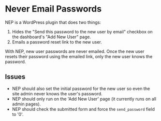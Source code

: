 # Never Email Passwords

NEP is a WordPress plugin that does two things:

1. Hides the "Send this password to the new user by email" checkbox on the dashboard's "Add New User" page.
2. Emails a password reset link to the new user.

With NEP, new user passwords are never emailed. Once the new user resets their password using the emailed link, only the new user knows the password.

## Issues

- NEP should also set the initial password for the new user so even the site admin never knows the user's password.
- NEP should only run on the 'Add New User' page (it currently runs on all admin pages).
- NEP should check the submitted form and force the `send_password` field to '0'.

